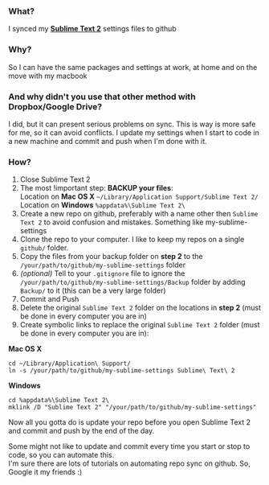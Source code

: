 ### What?

I synced my **[Sublime Text 2](http://www.sublimetext.com/2)** settings files to github

### Why?

So I can have the same packages and settings at work, at home and on the move with my macbook

### And why didn't you use that other method with Dropbox/Google Drive?

I did, but it can present serious problems on sync. This is way is more safe for me, so it can avoid conflicts.
I update my settings when I start to code in a new machine and commit and push when I'm done with it.

### How?

1. Close Sublime Text 2
2. The most !important step: **BACKUP your files**:<br/>
Location on **Mac OS X** `~/Library/Application Support/Sublime Text 2/`<br/>
Location on **Windows** `%appdata%\Sublime Text 2\`
3. Create a new repo on github, preferably with a name other then `Sublime Text 2` 
to avoid confusion and mistakes. Something like my-sublime-settings
4. Clone the repo to your computer. I like to keep my repos on a single `github/` folder.
5. Copy the files from your backup folder on **step 2** to the `/your/path/to/github/my-sublime-settings` folder
6. _(optional)_ Tell to your `.gitignore` file to ignore the `/your/path/to/github/my-sublime-settings/Backup` folder 
by adding `Backup/` to it (this can be a very large folder)
7. Commit and Push
8. Delete the original `Sublime Text 2` folder on the locations in **step 2** (must be done in every computer you are in)
9. Create symbolic links to replace the original `Sublime Text 2` folder (must be done in every computer you are in):

**Mac OS X**<br/>

    cd ~/Library/Application\ Support/
    ln -s /your/path/to/github/my-sublime-settings Sublime\ Text\ 2

**Windows**<br/>

    cd %appdata%\Sublime Text 2\
    mklink /D "Sublime Text 2" "/your/path/to/github/my-sublime-settings"

Now all you gotta do is update your repo before you open Sublime Text 2 and commit and push by the end of the day.

Some might not like to update and commit every time you start or stop to code, so you can automate this.<br/>
I'm sure there are lots of tutorials on automating repo sync on github. So, Google it my friends :)

